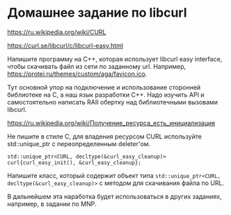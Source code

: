 # Домашнее задание по libcurl

<https://ru.wikipedia.org/wiki/CURL>

<https://curl.se/libcurl/c/libcurl-easy.html>

Напишите программу на C++, которая использует libcurl easy interface, чтобы скачивать файл из сети по заданному url. Например, <https://protei.ru/themes/custom/aga/favicon.ico>.

Тут основной упор на подключение и использование сторонней библиотеке на C, а наш язык разработки C++. Надо изучить API и самостоятельно написать RAII обертку над библиотечными вызовами libcurl.

<https://ru.wikipedia.org/wiki/Получение_ресурса_есть_инициализация>

Не пишите в стиле C, для владения ресурсом CURL используйте std::unique_ptr с переопределенным deleter'ом.

```
std::unique_ptr<CURL, decltype(&curl_easy_cleanup)> curl{curl_easy_init(), &curl_easy_cleanup};
```

Напишите класс, который содержит объект типа ```std::unique_ptr<CURL, decltype(&curl_easy_cleanup)>``` с методом для скачивания файла по URL.

В дальнейшем эта наработка будет использоваться в других заданиях, например, в задании по MNP.